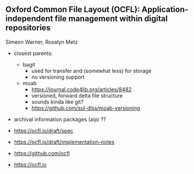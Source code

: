 Oxford Common File Layout (OCFL): Application-independent file management within digital repositories
---------
Simeon Warner, Rosalyn Metz

- closest parents:
  - bagit
    - used for transfer and (somewhat less) for storage
    - no versioning support
  - moab
    - https://journal.code4lib.org/articles/8482
    - versioned, forward delta file structure
    - sounds kinda like git?
    - https://github.com/sul-dlss/moab-versioning

- archival information packages (aip) ??
- https://ocfl.io/draft/spec
- https://ocfl.io/draft/implementation-notes
- https://github.com/ocfl
- https://ocfl.io
